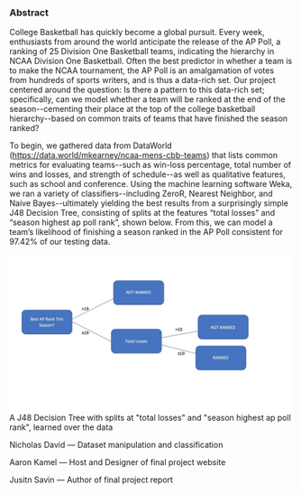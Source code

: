 ### Abstract

College Basketball has quickly become a global pursuit. Every week, enthusiasts from around the world anticipate the release of the AP Poll, a ranking of 25 Division One Basketball teams, indicating the hierarchy in NCAA Division One Basketball. Often the best predictor in whether a team is to make the NCAA tournament, the AP Poll is an amalgamation of votes from hundreds of sports writers, and is thus a data-rich set. Our project centered around the question: Is there a pattern to this data-rich set; specifically, can we model whether a team will be ranked at the end of the season--cementing their place at the top of the college basketball hierarchy--based on common traits of teams that have finished the season ranked?


To begin, we gathered data from DataWorld (https://data.world/mkearney/ncaa-mens-cbb-teams) that lists common metrics for evaluating teams--such as win-loss percentage, total number of wins and losses, and strength of schedule--as well as qualitative features, such as school and conference. Using the machine learning software Weka, we ran a variety of classifiers--including ZeroR, Nearest Neighbor, and Naive Bayes--ultimately yielding the best results from a surprisingly simple J48 Decision Tree, consisting of splits at the features “total losses” and “season highest ap poll rank”, shown below. From this, we can model a team’s likelihood of finishing a season ranked in the AP Poll consistent for 97.42% of our testing data.

![alt text](https://github.com/akamel19/EECS349-Final-project/blob/master/CutTree.jpg?raw=true)
A J48 Decision Tree with splits at "total losses" and "season highest ap poll rank", learned over the data

Nicholas David — Dataset manipulation and classification

Aaron Kamel — Host and Designer of final project website  

Jusitn Savin — Author of final project report



